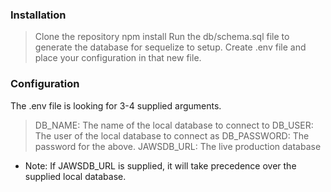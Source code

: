 









### Installation

> Clone the repository
> npm install
> Run the db/schema.sql file to generate the database for sequelize to setup.
> Create .env file and place your configuration in that new file.


### Configuration

The .env file is looking for 3-4 supplied arguments. 

> DB_NAME: The name of the local database to connect to
> DB_USER: The user of the local database to connect as
> DB_PASSWORD: The password for the above.
> JAWSDB_URL: The live production database

- Note: If JAWSDB_URL is supplied, it will take precedence over the supplied local database.






